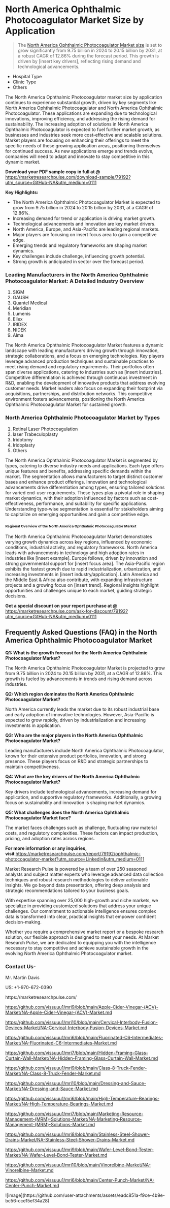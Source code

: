 <h1>North America Ophthalmic Photocoagulator Market&nbsp;Size by Application</h1><blockquote><p>The <a href="https://marketresearchpulse.com/download-sample/79192?utm_source=GitHub-NA&amp;utm_medium=0111">North America Ophthalmic Photocoagulator Market size</a> is set to grow significantly from 9.75 billion in 2024 to 20.15 billion by 2031, at a robust CAGR of 12.86% during the forecast period. This growth is driven by [insert key drivers], reflecting rising demand and technological advancements.</p></blockquote><ul><li>Hospital Type<li> Clinic Type<li> Others</li></ul><p>The North America Ophthalmic Photocoagulator market size by application continues to experience substantial growth, driven by key segments like North America Ophthalmic Photocoagulator and North America Ophthalmic Photocoagulator. These applications are expanding due to technological innovations, improving efficiency, and addressing the rising demand for sustainability. The increasing adoption of solutions in North America Ophthalmic Photocoagulator is expected to fuel further market growth, as businesses and industries seek more cost-effective and scalable solutions. Market players are focusing on enhancing their offerings to meet the specific needs of these growing application areas, positioning themselves for continued success. As new applications emerge and trends evolve, companies will need to adapt and innovate to stay competitive in this dynamic market.</p><p><strong>Download your PDF sample copy in full at @ </strong><a href="https://marketresearchpulse.com/download-sample/79192?utm_source=GitHub-NA&amp;utm_medium=0111">https://marketresearchpulse.com/download-sample/79192?utm_source=GitHub-NA&amp;utm_medium=0111</a></p><p><strong>Key Highlights: </strong></p><ul><li>The North America Ophthalmic Photocoagulator Market is expected to grow from 9.75 billion in 2024 to 20.15 billion by 2031, at a CAGR of 12.86%.</li><li>Increasing demand for trend or application is driving market growth.</li><li>Technological advancements and innovation are key market drivers.</li><li>North America, Europe, and Asia-Pacific are leading regional markets.</li><li>Major players are focusing on insert focus area to gain a competitive edge.</li><li>Emerging trends and regulatory frameworks are shaping market dynamics.</li><li>Key challenges include challenge, influencing growth potential.</li><li>Strong growth is anticipated in sector over the forecast period.</li></ul><h3>Leading Manufacturers in the North America Ophthalmic Photocoagulator Market: A Detailed Industry Overview</h3><ol><li>SIGM</li><li>GAUSH</li><li>Quantel Medical</li><li>Meridian</li><li>Lumenis</li><li>Ellex</li><li>IRIDEX</li><li>NIDEK</li><li>Alma</li></ol><div class="flex max-w-full flex-col flex-grow"><div class="min-h-8 text-message flex w-full flex-col items-end gap-2 whitespace-normal break-words [.text-message+&amp;]:mt-5" dir="auto" data-message-author-role="assistant" data-message-id="fd8432e4-4910-450d-b182-61b7bfb0a01f" data-message-model-slug="gpt-4o"><div class="flex w-full flex-col gap-1 empty:hidden first:pt-[3px]"><div class="markdown prose w-full break-words dark:prose-invert light"><p>The North America Ophthalmic Photocoagulator Market features a dynamic landscape with leading manufacturers driving growth through innovation, strategic collaborations, and a focus on emerging technologies. Key players leverage advanced production techniques and sustainable practices to meet rising demand and regulatory requirements. Their portfolios often span diverse applications, catering to industries such as [insert industries]. Competitive differentiation is achieved through continuous investment in R&amp;D, enabling the development of innovative products that address evolving customer needs. Market leaders also focus on expanding their footprint via acquisitions, partnerships, and distribution networks. This competitive environment fosters advancements, positioning the North America Ophthalmic Photocoagulator Market for sustained growth.</p></div></div></div></div><h3>North America Ophthalmic Photocoagulator Market by Types</h3><ol><li>Retinal Laser Photocoagulation<li> laser Trabeculoplasty<li> Iridotomy<li> Iridoplasty<li> Others</li></ol><div class="flex max-w-full flex-col flex-grow"><div class="min-h-8 text-message flex w-full flex-col items-end gap-2 whitespace-normal break-words [.text-message+&amp;]:mt-5" dir="auto" data-message-author-role="assistant" data-message-id="084470be-0bb7-4664-bddf-5156b4f41249" data-message-model-slug="gpt-4o-mini"><div class="flex w-full flex-col gap-1 empty:hidden first:pt-[3px]"><div class="markdown prose w-full break-words dark:prose-invert light"><p>The North America Ophthalmic Photocoagulator Market is segmented by types, catering to diverse industry needs and applications. Each type offers unique features and benefits, addressing specific demands within the market. The segmentation allows manufacturers to target distinct customer bases and enhance product offerings. Innovation and technological advancements drive differentiation among types, ensuring tailored solutions for varied end-user requirements. These types play a pivotal role in shaping market dynamics, with their adoption influenced by factors such as cost-effectiveness, performance, and suitability for specific applications. Understanding type-wise segmentation is essential for stakeholders aiming to capitalize on emerging opportunities and gain a competitive edge.</p></div></div></div></div><h3><span style="font-size: 11px;">Regional Overview of the North America Ophthalmic Photocoagulator Market</span></h3><div class="flex max-w-full flex-col flex-grow"><div class="min-h-8 text-message flex w-full flex-col items-end gap-2 whitespace-normal break-words [.text-message+&amp;]:mt-5" dir="auto" data-message-author-role="assistant" data-message-id="e9038762-ce64-4e30-91c9-9bd413514231" data-message-model-slug="gpt-4o-mini"><div class="flex w-full flex-col gap-1 empty:hidden first:pt-[3px]"><div class="markdown prose w-full break-words dark:prose-invert light"><p>The North America Ophthalmic Photocoagulator Market demonstrates varying growth dynamics across key regions, influenced by economic conditions, industrial activity, and regulatory frameworks. North America leads with advancements in technology and high adoption rates in industries like [insert example]. Europe follows, driven by innovation and strong governmental support for [insert focus area]. The Asia-Pacific region exhibits the fastest growth due to rapid industrialization, urbanization, and increasing investments in [insert industry/application]. Latin America and the Middle East &amp; Africa also contribute, with expanding infrastructure projects and a growing focus on [insert trend]. Regional insights highlight opportunities and challenges unique to each market, guiding strategic decisions.</p></div></div></div></div><p><strong>Get a special discount on your report purchase at @ </strong><a href="https://marketresearchpulse.com/ask-for-discount/79192?utm_source=GitHub-NA&amp;utm_medium=0111">https://marketresearchpulse.com/ask-for-discount/79192?utm_source=GitHub-NA&amp;utm_medium=0111</a></p><h2>Frequently Asked Questions (FAQ) in the North America Ophthalmic Photocoagulator Market</h2><p><strong>Q1: What is the growth forecast for the North America Ophthalmic Photocoagulator Market?</strong></p><p>The North America Ophthalmic Photocoagulator Market is projected to grow from 9.75 billion in 2024 to 20.15 billion by 2031, at a CAGR of 12.86%. This growth is fueled by advancements in trends and rising demand across industries.</p><p><strong>Q2: Which region dominates the North America Ophthalmic Photocoagulator Market?</strong></p><p>North America currently leads the market due to its robust industrial base and early adoption of innovative technologies. However, Asia-Pacific is expected to grow rapidly, driven by industrialization and increasing investments in application.</p><p><strong>Q3: Who are the major players in the North America Ophthalmic Photocoagulator Market?</strong></p><p>Leading manufacturers include North America Ophthalmic Photocoagulator, known for their extensive product portfolios, innovation, and strong presence. These players focus on R&amp;D and strategic partnerships to maintain competitiveness.</p><p><strong>Q4: What are the key drivers of the North America Ophthalmic Photocoagulator Market?</strong></p><p>Key drivers include technological advancements, increasing demand for application, and supportive regulatory frameworks. Additionally, a growing focus on sustainability and innovation is shaping market dynamics.</p><p><strong>Q5: What challenges does the North America Ophthalmic Photocoagulator Market face?</strong></p><p>The market faces challenges such as challenge, fluctuating raw material costs, and regulatory complexities. These factors can impact production, pricing, and adoption rates across regions.</p><p><strong>For more information or any inquiries, visit&nbsp;</strong><a href="https://marketresearchpulse.com/report/79192/ophthalmic-photocoagulator-market?utm_source=Linkedin&utm_medium=0111">https://marketresearchpulse.com/report/79192/ophthalmic-photocoagulator-market?utm_source=Linkedin&utm_medium=0111</a></p><p>Market Research Pulse is powered by a team of over 250 seasoned analysts and subject matter experts who leverage advanced data collection techniques and robust research methodologies to deliver actionable insights. We go beyond data presentation, offering deep analysis and strategic recommendations tailored to your business goals.</p><p>With expertise spanning over 25,000 high-growth and niche markets, we specialize in providing customized solutions that address your unique challenges. Our commitment to actionable intelligence ensures complex data is transformed into clear, practical insights that empower confident decision-making.</p><p>Whether you require a comprehensive market report or a bespoke research solution, our flexible approach is designed to meet your needs. At Market Research Pulse, we are dedicated to equipping you with the intelligence necessary to stay competitive and achieve sustainable growth in the evolving North America Ophthalmic Photocoagulator market.</p><h3><strong>Contact Us-</strong></h3><p>Mr. Martin Davis</p><p>US: +1-970-672-0390</p><p>https://marketresearchpulse.com/</p><p><a href="https://github.com/vissuuu1/mri9/blob/main/Apple-Cider-Vinegar-(ACV)-Market/NA-Apple-Cider-Vinegar-(ACV)-Market.md">https://github.com/vissuuu1/mri9/blob/main/Apple-Cider-Vinegar-(ACV)-Market/NA-Apple-Cider-Vinegar-(ACV)-Market.md</a></p><p><a href="https://github.com/vissuuu1/mri10/blob/main/Cervical-Interbody-Fusion-Devices-Market/NA-Cervical-Interbody-Fusion-Devices-Market.md">https://github.com/vissuuu1/mri10/blob/main/Cervical-Interbody-Fusion-Devices-Market/NA-Cervical-Interbody-Fusion-Devices-Market.md</a></p><p><a href="https://github.com/vissuuu1/mri6/blob/main/Fluorinated-C6-Intermediates-Market/NA-Fluorinated-C6-Intermediates-Market.md">https://github.com/vissuuu1/mri6/blob/main/Fluorinated-C6-Intermediates-Market/NA-Fluorinated-C6-Intermediates-Market.md</a></p><p><a href="https://github.com/vissuuu1/mri7/blob/main/Hidden-Framing-Glass-Curtain-Wall-Market/NA-Hidden-Framing-Glass-Curtain-Wall-Market.md">https://github.com/vissuuu1/mri7/blob/main/Hidden-Framing-Glass-Curtain-Wall-Market/NA-Hidden-Framing-Glass-Curtain-Wall-Market.md</a></p><p><a href="https://github.com/vissuuu1/mri9/blob/main/Class-8-Truck-Fender-Market/NA-Class-8-Truck-Fender-Market.md">https://github.com/vissuuu1/mri9/blob/main/Class-8-Truck-Fender-Market/NA-Class-8-Truck-Fender-Market.md</a></p><p><a href="https://github.com/vissuuu1/mri10/blob/main/Dressing-and-Sauce-Market/NA-Dressing-and-Sauce-Market.md">https://github.com/vissuuu1/mri10/blob/main/Dressing-and-Sauce-Market/NA-Dressing-and-Sauce-Market.md</a></p><p><a href="https://github.com/vissuuu1/mri6/blob/main/High-Temperature-Bearings-Market/NA-High-Temperature-Bearings-Market.md">https://github.com/vissuuu1/mri6/blob/main/High-Temperature-Bearings-Market/NA-High-Temperature-Bearings-Market.md</a></p><p><a href="https://github.com/vissuuu1/mri7/blob/main/Marketing-Resource-Management-(MRM)-Solutions-Market/NA-Marketing-Resource-Management-(MRM)-Solutions-Market.md">https://github.com/vissuuu1/mri7/blob/main/Marketing-Resource-Management-(MRM)-Solutions-Market/NA-Marketing-Resource-Management-(MRM)-Solutions-Market.md</a></p><p><a href="https://github.com/vissuuu1/mri8/blob/main/Stainless-Steel-Shower-Drains-Market/NA-Stainless-Steel-Shower-Drains-Market.md">https://github.com/vissuuu1/mri8/blob/main/Stainless-Steel-Shower-Drains-Market/NA-Stainless-Steel-Shower-Drains-Market.md</a></p><p><a href="https://github.com/vissuuu1/mri9/blob/main/Wafer-Level-Bond-Tester-Market/NA-Wafer-Level-Bond-Tester-Market.md">https://github.com/vissuuu1/mri9/blob/main/Wafer-Level-Bond-Tester-Market/NA-Wafer-Level-Bond-Tester-Market.md</a></p><p><a href="https://github.com/vissuuu1/mri10/blob/main/Vinorelbine-Market/NA-Vinorelbine-Market.md">https://github.com/vissuuu1/mri10/blob/main/Vinorelbine-Market/NA-Vinorelbine-Market.md</a></p><p><a href="https://github.com/vissuuu1/mri6/blob/main/Center-Punch-Market/NA-Center-Punch-Market.md">https://github.com/vissuuu1/mri6/blob/main/Center-Punch-Market/NA-Center-Punch-Market.md</a></p>
![image](https://github.com/user-attachments/assets/eadc851a-f9ce-4b9e-bc56-cce15ef34a28)
